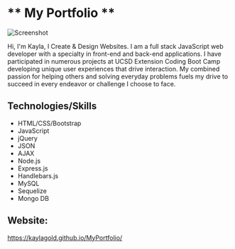 # ** My Portfolio ** #

![Screenshot](../assets/imagesMyPortfolio.png)

Hi, I'm Kayla,
I Create & Design Websites.
I am a full stack JavaScript web developer with a specialty in front-end and back-end applications. I have participated in numerous projects at UCSD Extension Coding Boot Camp developing unique user experiences that drive interaction. My combined passion for helping others and solving everyday problems fuels my drive to succeed in every endeavor or challenge I choose to face.


## Technologies/Skills ##
- HTML/CSS/Bootstrap
- JavaScript
-  jQuery
- JSON
-  AJAX
- Node.js
- Express.js
- Handlebars.js
- MySQL
- Sequelize
- Mongo DB

## Website: ##
 https://kaylagold.github.io/MyPortfolio/


